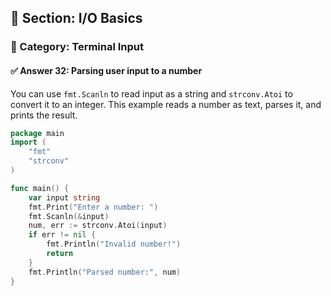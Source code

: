 ## 📘 Section: I/O Basics  
### 🔹 Category: Terminal Input  
#### ✅ Answer 32: Parsing user input to a number

You can use `fmt.Scanln` to read input as a string and `strconv.Atoi` to convert it to an integer. This example reads a number as text, parses it, and prints the result.

```go
package main
import (
    "fmt"
    "strconv"
)

func main() {
    var input string
    fmt.Print("Enter a number: ")
    fmt.Scanln(&input)
    num, err := strconv.Atoi(input)
    if err != nil {
        fmt.Println("Invalid number!")
        return
    }
    fmt.Println("Parsed number:", num)
}
```
